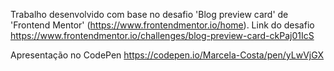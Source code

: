 Trabalho desenvolvido com base no desafio 'Blog preview card' de 'Frontend Mentor' (https://www.frontendmentor.io/home). Link do desafio https://www.frontendmentor.io/challenges/blog-preview-card-ckPaj01IcS

Apresentação no CodePen https://codepen.io/Marcela-Costa/pen/yLwVjGX


